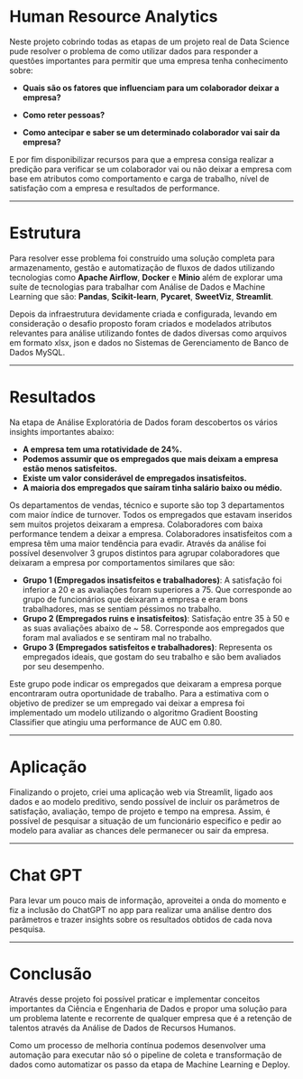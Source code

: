 # Human Resource Analytics

Neste projeto cobrindo todas as etapas de um projeto real de Data
Science pude resolver o problema de como utilizar dados para
responder a questões importantes para permitir que uma empresa tenha
conhecimento sobre:

 - **Quais são os fatores que influenciam para um colaborador deixar a
empresa?**

 - **Como reter pessoas?**

 - **Como antecipar e saber se um determinado colaborador vai sair da
empresa?**

E por fim disponibilizar recursos para que a empresa consiga realizar a
predição para verificar se um colaborador vai ou não deixar a empresa
com base em atributos como comportamento e carga de trabalho, nível
de satisfação com a empresa e resultados de performance.

---

# Estrutura

Para resolver esse problema foi construído uma solução completa para
armazenamento, gestão e automatização de fluxos de dados utilizando
tecnologias como **Apache Airflow**, **Docker** e **Minio** além de explorar
uma suíte de tecnologias para trabalhar com Análise de
Dados e Machine Learning que são: **Pandas**, **Scikit-learn**, **Pycaret**,
**SweetViz**, **Streamlit**.

Depois da infraestrutura devidamente criada e configurada, levando em
consideração o desafio proposto foram criados e modelados atributos
relevantes para análise utilizando fontes de dados diversas como
arquivos em formato xlsx, json e dados no Sistemas de
Gerenciamento de Banco de Dados MySQL.

---

# Resultados

Na etapa de Análise Exploratória de Dados foram descobertos os vários
insights importantes abaixo:

 - **A empresa tem uma rotatividade de 24%.**
 - **Podemos assumir que os empregados que mais deixam a empresa
estão menos satisfeitos.**
 - **Existe um valor considerável de empregados insatisfeitos.**
 - **A maioria dos empregados que saíram tinha salário baixo ou médio.**

Os departamentos de vendas, técnico e suporte são top 3
departamentos com maior índice de turnover.
Todos os empregados que estavam inseridos sem muitos projetos
deixaram a empresa.
Colaboradores com baixa performance tendem a deixar a empresa.
Colaboradores insatisfeitos com a empresa têm uma maior tendência
para evadir.
Através da análise foi possível desenvolver 3 grupos distintos para
agrupar colaboradores que deixaram a empresa por comportamentos
similares que são:

 - **Grupo 1 (Empregados insatisfeitos e trabalhadores)**: A satisfação foi
inferior a 20 e as avaliações foram superiores a 75.
Que corresponde ao grupo de funcionários que deixaram a empresa e
eram bons trabalhadores, mas se sentiam péssimos no trabalho.
 - **Grupo 2 (Empregados ruins e insatisfeitos)**: Satisfação entre 35 à 50
e as suas avaliações abaixo de ~ 58.
Corresponde aos empregados que foram mal avaliados e se sentiram
mal no trabalho.
 - **Grupo 3 (Empregados satisfeitos e trabalhadores)**:
Representa os empregados ideais, que gostam do seu trabalho e são
bem avaliados por seu desempenho.

Este grupo pode indicar os empregados que deixaram a empresa
porque encontraram outra oportunidade de trabalho.
Para a estimativa com o objetivo de predizer se um empregado vai
deixar a empresa foi implementado um modelo utilizando o algoritmo
Gradient Boosting Classifier que atingiu uma performance de AUC
em 0.80.

---

# Aplicação

Finalizando o projeto, criei uma aplicação web via Streamlit, ligado aos dados e ao modelo preditivo, sendo possível de incluir os parâmetros de satisfação, avaliação, tempo de projeto e tempo na empresa. Assim, é possível de pesquisar a situação de um funcionário especifico e pedir ao modelo para avaliar as chances dele permanecer ou sair da empresa.

---

# Chat GPT

Para levar um pouco mais de informação, aproveitei a onda do momento e fiz a inclusão do ChatGPT no app para realizar uma análise dentro dos parâmetros e trazer insights sobre os resultados obtidos de cada nova pesquisa.

---

# Conclusão

Através desse projeto foi possível praticar e implementar conceitos
importantes da Ciência e Engenharia de Dados e propor uma solução
para um problema latente e recorrente de qualquer empresa que é a
retenção de talentos através da Análise de Dados de Recursos
Humanos.

Como um processo de melhoria contínua podemos desenvolver uma
automação para executar não só o pipeline de coleta e transformação
de dados como automatizar os passo da etapa de Machine Learning e
Deploy.
